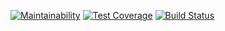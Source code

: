 [![Maintainability](https://api.codeclimate.com/v1/badges/861ea64fd19139af70b4/maintainability)](https://codeclimate.com/github/fwlpe/project-lvl1-s260/maintainability)
[![Test Coverage](https://api.codeclimate.com/v1/badges/861ea64fd19139af70b4/test_coverage)](https://codeclimate.com/github/fwlpe/project-lvl1-s260/test_coverage)
[![Build Status](https://travis-ci.org/fwlpe/project-lvl1-s260.svg?branch=master)](https://travis-ci.org/fwlpe/project-lvl1-s260)
